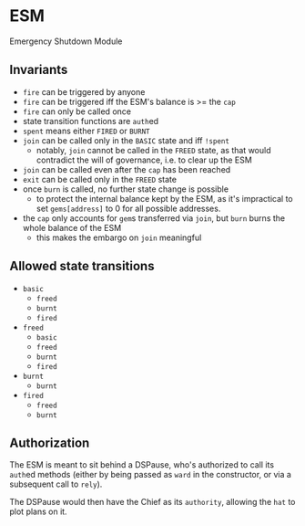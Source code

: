 # ESM

Emergency Shutdown Module

## Invariants

* `fire` can be triggered by anyone
* `fire` can be triggered iff the ESM's balance is >= the `cap`
* `fire` can only be called once
* state transition functions are `auth`ed
* `spent` means either `FIRED` or `BURNT`
* `join` can be called only in the `BASIC` state and iff `!spent`
  * notably, `join` cannot be called in the `FREED` state, as that would
    contradict the will of governance, i.e. to clear up the ESM
* `join` can be called even after the `cap` has been reached
* `exit` can be called only in the `FREED` state
* once `burn` is called, no further state change is possible
  * to protect the internal balance kept by the ESM, as it's impractical to set
    `gems[address]` to 0 for all possible addresses.
* the `cap` only accounts for `gem`s transferred via `join`, but `burn` burns
  the whole balance of the ESM
  * this makes the embargo on `join` meaningful

## Allowed state transitions

* `basic`
  * `freed`
  * `burnt`
  * `fired`
* `freed`
  * `basic`
  * `freed`
  * `burnt`
  * `fired`
* `burnt`
  * `burnt`
* `fired`
  * `freed`
  * `burnt`

## Authorization

The ESM is meant to sit behind a DSPause, who's authorized to call its `auth`ed
methods (either by being passed as `ward` in the constructor, or via a
subsequent call to `rely`).

The DSPause would then have the Chief as its `authority`, allowing the `hat` to
plot plans on it.
